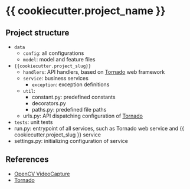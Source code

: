 # {{ cookiecutter.project_name }}

## Project structure

- `data`
    - `config`: all configurations
    - `model`: model and feature files
- `{{cookiecutter.project_slug}}`
    - `handlers`: API handlers, based on [Tornado](https://github.com/tornadoweb/tornado) web framework
    - `service`: business services
        - `exception`: exception definitions
    - `util`:
        - constant.py: predefined constants
        - decorators.py
        - paths.py: predefined file paths
    - urls.py: API dispatching configuration of [Tornado](https://github.com/tornadoweb/tornado)
- `tests`: unit tests
- run.py: entrypoint of all services, such as Tornado web service and {{ cookiecutter.project_slug }} service
- settings.py: initializing configuration of service

## References

- [OpenCV VideoCapture](https://docs.opencv.org/2.4/modules/highgui/doc/reading_and_writing_images_and_video.html)
- [Tornado](https://github.com/tornadoweb/tornado)
